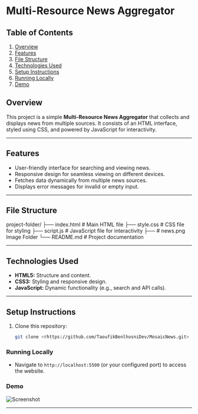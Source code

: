 # Multi-Resource News Aggregator

## **Table of Contents**

1. [Overview](#features)
2. [Features](#features)
3. [File Structure](#File-Structure)    
4. [Technologies Used](#technologies-used)
5. [Setup Instructions](#installation)
6. [Running Locally](#Running-Locally)
7. [Demo](#Demo)


## Overview
This project is a simple **Multi-Resource News Aggregator** that collects and displays news from multiple sources. It consists of an HTML interface, styled using CSS, and powered by JavaScript for interactivity.

---

## Features
- User-friendly interface for searching and viewing news.
- Responsive design for seamless viewing on different devices.
- Fetches data dynamically from multiple news sources.
- Displays error messages for invalid or empty input.

---

## File Structure
project-folder/ ├── index.html # Main HTML file ├── style.css # CSS file for styling ├── script.js # JavaScript file for interactivity ├── # news.png Image Folder   └── README.md # Project documentation


---

## Technologies Used
- **HTML5:** Structure and content.
- **CSS3:** Styling and responsive design.
- **JavaScript:** Dynamic functionality (e.g., search and API calls).

---

## Setup Instructions
1. Clone this repository:
   ```bash
   git clone <rhttps://github.com/TaoufikBenlhosniDev/MosaicNews.git>

### Running Locally
- Navigate to `http://localhost:5500` (or your configured port) to access the website.

### **Demo**
![Screenshot](img/screenshot.png)

---